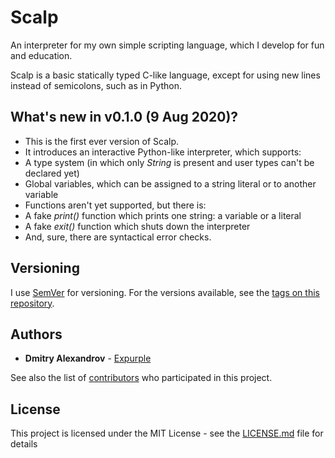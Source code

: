 # Scalp

An interpreter for my own simple scripting language, which I develop for fun and education.

Scalp is a basic statically typed C-like language, except for using new lines instead of semicolons, such as in Python.

## What's new in v0.1.0 (9 Aug 2020)?

* This is the first ever version of Scalp.
* It introduces an interactive Python-like interpreter, which supports:
* A type system (in which only *String* is present and user types can't be declared yet)
* Global variables, which can be assigned to a string literal or to another variable
* Functions aren't yet supported, but there is:
* A fake *print()* function which prints one string: a variable or a literal
* A fake *exit()* function which shuts down the interpreter
* And, sure, there are syntactical error checks.

## Versioning

I use [SemVer](http://semver.org/) for versioning. For the versions available, see the [tags on this repository](https://github.com/your/project/tags). 

## Authors

* **Dmitry Alexandrov** - [Expurple](https://github.com/Expurple)

See also the list of [contributors](https://github.com/your/project/contributors) who participated in this project.

## License

This project is licensed under the MIT License - see the [LICENSE.md](LICENSE.md) file for details
